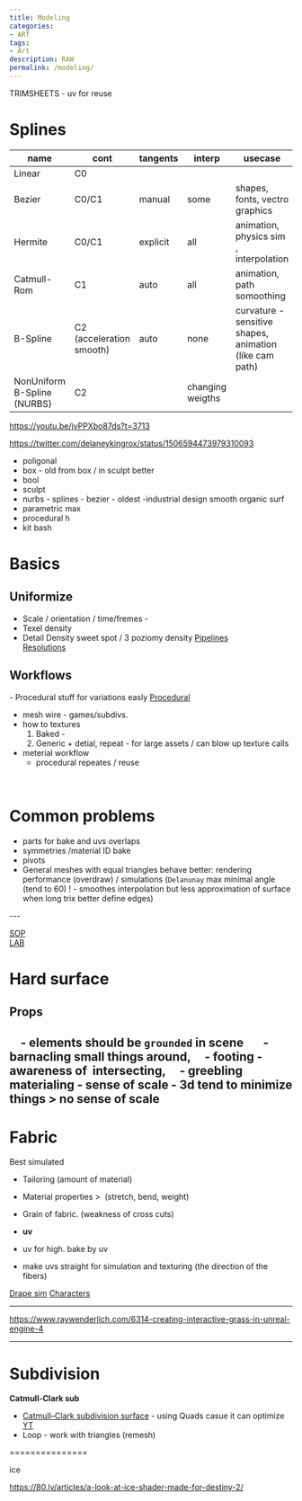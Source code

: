 ```yaml
---
title: Modeling
categories:
- ART
tags:
- Art
description: RAW
permalink: /modeling/
---
```



TRIMSHEETS - uv for reuse

# Splines

|name |cont|tangents|interp|usecase|
|-|-|-|-|-|
Linear | C0 |
Bezier | C0/C1 | manual | some | shapes, fonts, vectro graphics
Hermite | C0/C1 | explicit  | all | animation, physics sim , interpolation
Catmull-Rom | C1 | auto | all | animation, path somoothing
B-Spline | C2 (acceleration smooth)| auto | none | curvature -sensitive shapes, animation (like cam path)
NonUniform B-Spline (NURBS) | C2 | |changing weigths
https://youtu.be/jvPPXbo87ds?t=3713


https://twitter.com/delaneykingrox/status/1506594473979310093

- poligonal
- box - old from box / in sculpt better
- bool
- sculpt
- nurbs - splines - bezier - oldest -industrial design smooth organic surf
- parametric max
- procedural h
- kit bash

# Basics



## Uniformize
- Scale  / orientation / time/fremes -
- Texel density
- Detail Density sweet spot / 3 poziomy density
[Pipelines](/pipes/)   
[Resolutions](/res/)    

## Workflows

- Procedural stuff for variations easly  [Procedural](/procedural/)      
- mesh wire -  games/subdivs.
-  how to textures
    1. Baked -
    2. Generic + detial, repeat - for large assets / can blow up texture calls
- meterial workflow
    - procedural repeates / reuse


   

# Common problems
- parts for bake and uvs overlaps
- symmetries
/material ID bake
- pivots        
- General meshes with equal triangles behave better: rendering performance (overdraw) / simulations (`Delanunay` max minimal angle (tend to 60) ! - smoothes interpolation but less approximation of surface when long trix better define edges)

---        


[SOP](/sop/)   
[LAB](/lab/)   

# Hard surface

## Props
    - elements should be `grounded` in scene  
    - barnacling small things around,
    - footing - awareness of  intersecting,
    - greebling materialing
    - sense of scale - 3d tend to minimize things > no sense of scale
---

# Fabric
Best simulated

- Tailoring (amount of material)  
- Material properties >  (stretch, bend, weight)    
- Grain of fabric. (weakness of cross cuts)  

- **uv**
- uv for high. bake by uv
- make uvs straight for simulation and texturing (the direction of the fibers)

[Drape sim](/vellum/)
[Characters](/characters/)

---
https://www.raywenderlich.com/6314-creating-interactive-grass-in-unreal-engine-4

----


# Subdivision

**Catmull-Clark sub**
- [Catmull–Clark subdivision surface](https://www.sidefx.com/tutorials/pragmatic-vex-1-limit-surface-sampling-introduction-opensubdiv-patches/) - using Quads casue it can optimize [YT](https://youtu.be/vTm-q-Ff7qU)
- Loop - work with triangles (remesh)








===============

ice

https://80.lv/articles/a-look-at-ice-shader-made-for-destiny-2/
